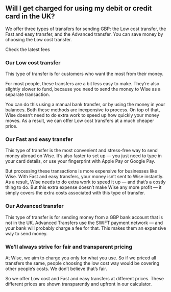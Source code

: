## Will I get charged for using my debit or credit card in the UK?  
We offer three types of transfers for sending GBP: the Low cost transfer, the Fast and easy transfer, and the Advanced transfer. You can save money by choosing the Low cost transfer.

Check the latest fees

### Our Low cost transfer

This type of transfer is for customers who want the most from their money. 

For most people, these transfers are a bit less easy to make. They’re also slightly slower to fund, because you need to send the money to Wise as a separate transaction. 

You can do this using a manual bank transfer, or by using the money in your balances. Both these methods are inexpensive to process. On top of that, Wise doesn’t need to do extra work to speed up how quickly your money moves. As a result, we can offer Low cost transfers at a much cheaper price.

### Our Fast and easy transfer

This type of transfer is the most convenient and stress-free way to send money abroad on Wise. It’s also faster to set up — you just need to type in your card details, or use your fingerprint with Apple Pay or Google Pay. 

But processing these transactions is more expensive for businesses like Wise. With Fast and easy transfers, your money isn’t sent to Wise instantly. As a result, Wise needs to do extra work to speed it up — and that’s a costly thing to do. But this extra expense doesn’t make Wise any more profit — it simply covers the extra costs associated with this type of transfer.

### Our Advanced transfer

This type of transfer is for sending money from a GBP bank account that is not in the UK. Advanced Transfers use the SWIFT payment network — and your bank will probably charge a fee for that. This makes them an expensive way to send money.

### We’ll always strive for fair and transparent pricing 

At Wise, we aim to charge you only for what you use. So if we priced all transfers the same, people choosing the low cost way would be covering other people’s costs. We don’t believe that’s fair. 

So we offer Low cost and Fast and easy transfers at different prices. These different prices are shown transparently and upfront in our calculator.
